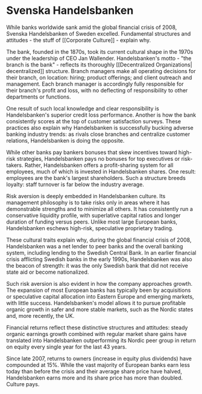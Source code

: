 # Svenska Handelsbanken

While banks worldwide sank amid the global financial crisis of 2008, Svenska Handelsbanken of Sweden excelled. Fundamental structures and attitudes - the stuff of [[Corporate Culture]] - explain why. 

The bank, founded in the 1870s, took its current cultural shape in the 1970s under the leadership of CEO Jan Wallender. Handelsbanken's motto - "the branch is the bank" - reflects its thoroughly [[Decentralized Organizations| decentralized]] structure. Branch managers make all operating decisions for their branch, on location: hiring; product offerings; and client outreach and management. Each branch manager is accordingly fully responsible for their branch's profit and loss, with no deflecting of responsibility to other departments or functions.

One result of such local knowledge and clear responsibility is Handelsbanken's superior credit loss performance. Another is how the bank consistently scores at the top of customer satisfaction surveys. These practices also explain why Handelsbanken is successfully bucking adverse banking industry trends: as rivals close branches and centralize customer relations, Handelsbanken is doing the opposite.

While other banks pay bankers bonuses that skew incentives toward high-risk strategies, Handelsbanken pays no bonuses for top executives or risk-takers. Rather, Handelsbanken offers a profit-sharing system for all employees, much of which is invested in Handelsbanken shares. One result: employees are the bank's largest shareholders. Such a structure breeds loyalty: staff turnover is far below the industry average. 

Risk aversion is deeply embedded in Handelsbanken culture. Its management philosophy is to take risks only in areas where it has demonstrable strengths and to minimize all others. It has consistently run a conservative liquidity profile, with superlative capital ratios and longer duration of funding versus peers. Unlike most large European banks, Handelsbanken eschews high-risk, speculative proprietary trading.

These cultural traits explain why, during the global financial crisis of 2008, Handelsbanken was a net lender to peer banks and the overall banking system, including lending to the Swedish Central Bank. In an earlier financial crisis afflicting Swedish banks in the early 1990s, Handelsbanken was also the beacon of strength: it was the only Swedish bank that did not receive state aid or become nationalized.

Such risk aversion is also evident in how the company approaches  growth.  The expansion of most European banks has typically been by acquisitions or speculative capital allocation into Eastern Europe and emerging markets, with little success. Handelsbanken's model allows it to pursue profitable organic growth in safer and more stable markets, such as the Nordic states and, more recently, the UK.

Financial returns reflect these distinctive structures and attitudes: steady organic earnings growth combined with regular market share gains have translated into Handelsbanken outperforming its Nordic peer group in return on equity every single year for the last 43 years. 

Since late 2007, returns to owners (increase in equity plus dividends) have compounded at 15%. While the vast majority of European banks earn less today than before the crisis and their average share price have halved, Handelsbanken earns more and its share price has more than doubled. Culture pays.